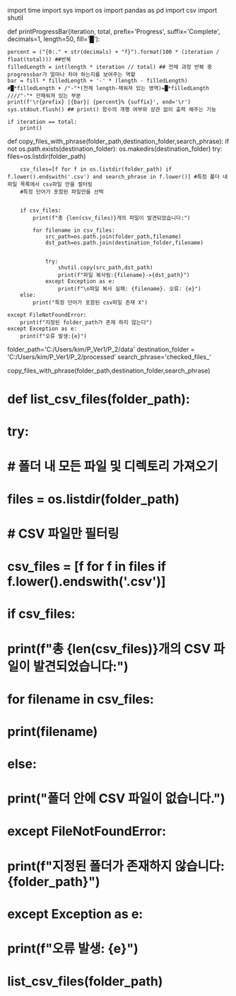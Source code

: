 import time
import sys
import os
import pandas as pd
import csv
import shutil



def printProgressBar(iteration, total, prefix='Progress', suffix='Complete', decimals=1, length=50, fill='█'):
   
    percent = ("{0:." + str(decimals) + "f}").format(100 * (iteration / float(total))) ##반복
    filledLength = int(length * iteration // total) ## 전체 과정 반복 중 progressbar가 얼마나 차야 하는지를 보여주는 역할
    bar = fill * filledLength + '-' * (length - filledLength) #█*filledLength + /"-"*(전체 length-채워져 있는 영역)=█*filledLength ////"-"* 안채워져 있는 부분
    print(f'\r{prefix} |{bar}| {percent}% {suffix}', end='\r')
    sys.stdout.flush() ## print() 함수의 개행 여부와 상관 없이 출력 해주는 기능

    if iteration == total:
        print()


def copy_files_with_phrase(folder_path,destination_folder,search_phrase):
    if not os.path.exists(destination_folder):
        os.makedirs(destination_folder)
    try:
        files=os.listdir(folder_path)
        
        csv_files=[f for f in os.listdir(folder_path) if f.lower().endswith('.csv') and search_phrase in f.lower()] #특정 폴더 내 파일 목록에서 csv파일 만을 필터링
        #특정 단어가 포함된 파일만을 선택


        if csv_files:
            print(f"총 {len(csv_files)}개의 파일이 발견되었습니다:")

            for filename in csv_files:
                src_path=os.path.join(folder_path,filename)
                dst_path=os.path.join(destination_folder,filename)
                
                
                try:
                    shutil.copy(src_path,dst_path)
                    print(f"파일 복사됨:{filename}->{dst_path}")
                except Exception as e:
                    print(f"\n파일 복사 실패: {filename}. 오류: {e}")
        else:
            print("특정 단어가 포함된 csv파일 존재 X")

    except FileNotFoundError:
        print(f"지정된 folder_path가 존재 하지 않는다")
    except Exception as e:
        print(f"오류 발생:{e}")

                
        


folder_path='C:/Users/kim/P_Ver1/P_2/data'
destination_folder = 'C:/Users/kim/P_Ver1/P_2/processed'
search_phrase='checked_files_'

copy_files_with_phrase(folder_path,destination_folder,search_phrase)


# def list_csv_files(folder_path):

#     try:
#         # 폴더 내 모든 파일 및 디렉토리 가져오기
#         files = os.listdir(folder_path)
        
#         # CSV 파일만 필터링
#         csv_files = [f for f in files if f.lower().endswith('.csv')]
        
#         if csv_files:
#             print(f"총 {len(csv_files)}개의 CSV 파일이 발견되었습니다:")
#             for filename in csv_files:
#                 print(filename)
#         else:
#             print("폴더 안에 CSV 파일이 없습니다.")
    
#     except FileNotFoundError:
#         print(f"지정된 폴더가 존재하지 않습니다: {folder_path}")
#     except Exception as e:
#         print(f"오류 발생: {e}")

# list_csv_files(folder_path)
